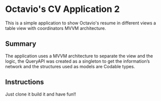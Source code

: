 # Octavio's CV Application 2

This is a simple application to show Octavio's resume in different views a table view with coordinators MVVM architecture.

## Summary
The application uses a MVVM architecture to separate the view and the logic, the QueryAPI was created as a singleton to get the information’s network and the structures used as models are Codable types.

## Instructions
Just clone it build it and have fun!!
